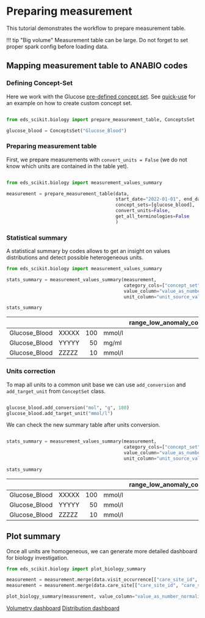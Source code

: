 # Preparing measurement

This tutorial demonstrates the workflow to prepare measurement table.

!!! tip "Big volume"
    Measurement table can be large. Do not forget to set proper spark config before loading data.

## Mapping measurement table to ANABIO codes

### Defining Concept-Set

Here we work with the Glucose [pre-defined concept set](concepts_sets.md). See [quick-use](concepts_sets.md) for an example on how to create custom concept set.

```python

from eds_scikit.biology import prepare_measurement_table, ConceptsSet

glucose_blood = ConceptsSet("Glucose_Blood")

```

### Preparing measurement table

First, we prepare measurements with ```convert_units = False``` (we do not know which units are contained in the table yet).

```python

from eds_scikit.biology import measurement_values_summary

measurement = prepare_measurement_table(data, 
                                        start_date="2022-01-01", end_date="2022-05-01",
                                        concept_sets=[glucose_blood],
                                        convert_units=False, 
                                        get_all_terminologies=False
                                        )
```

### Statistical summary

A statistical summary by codes allows to get an insight on values distributions and detect possible heterogeneous units.

```python
from eds_scikit.biology import measurement_values_summary

stats_summary = measurement_values_summary(measurement, 
                                           category_cols=["concept_set", "GLIMS_ANABIO_concept_code"], 
                                           value_column="value_as_number",
                                           unit_column="unit_source_value")

stats_summary

```

|                   |       |     |         |   range_low_anomaly_count |   range_high_anomaly_count |   measurement_count |   value_as_number_count |   value_as_number_mean |   value_as_number_std |   value_as_number_min |   value_as_number_25% |   value_as_number_50% |   value_as_number_75% |   value_as_number_max |
|:------------------|:------|----:|:--------|--------------------------:|---------------------------:|--------------------:|------------------------:|-----------------------:|----------------------:|----------------------:|----------------------:|----------------------:|----------------------:|----------------------:|
| Glucose_Blood | XXXXX | 100 | mmol/l |                       15 |                       5 |               1000 |                   1000 |                     5 |                    2 |                     0 |                    2 |                    5 |                    8 |                   9 |
| Glucose_Blood | YYYYY | 50 | mg/ml |                      20 |                       10 |               5000 |                   5000 |                     25 |                    10 |                     0 |                    20 |                    25 |                    37 |                   45 |
| Glucose_Blood | ZZZZZ |  10 | mmol/l |                       5 |                        18 |               1000 |                   1000 |                     6 |                    1 |                     0 |                    4 |                    6 |                    7 |                   10 |

### Units correction

To map all units to a common unit base we can use ```add_conversion``` and ```add_target_unit``` from ```ConceptSet``` class.

```python

glucose_blood.add_conversion("mol", "g", 180)
glucose_blood.add_target_unit("mmol/l")

```

We can check the new summary table after units conversion.

```python

stats_summary = measurement_values_summary(measurement, 
                                           category_cols=["concept_set", "GLIMS_ANABIO_concept_code"], 
                                           value_column="value_as_number_normalized",
                                           unit_column="unit_source_value_normalized")

stats_summary

```

|                   |       |     |         |   range_low_anomaly_count |   range_high_anomaly_count |   measurement_count |   value_as_number_count |   value_as_number_mean |   value_as_number_std |   value_as_number_min |   value_as_number_25% |   value_as_number_50% |   value_as_number_75% |   value_as_number_max |
|:------------------|:------|----:|:--------|--------------------------:|---------------------------:|--------------------:|------------------------:|-----------------------:|----------------------:|----------------------:|----------------------:|----------------------:|----------------------:|----------------------:|
| Glucose_Blood | XXXXX | 100 | mmol/l |                       15 |                       5 |               1000 |                   1000 |                     5 |                    2 |                     0 |                    2 |                    5 |                    8 |                   9 |
| Glucose_Blood | YYYYY | 50 | mmol/l |                      20 |                       10 |               5000 |                   5000 |                     5 |                    2 |                     0 |                    4 |                    5 |                    7 |                   9 |
| Glucose_Blood | ZZZZZ |  10 | mmol/l |                       5 |                        18 |               1000 |                   1000 |                     6 |                    1 |                     0 |                    4 |                    6 |                    7 |                   10 |


## Plot summary

Once all units are homogeneous, we can generate more detailed dashboard for biology investigation.

```python
from eds_scikit.biology import plot_biology_summary

measurement = measurement.merge(data.visit_occurrence[["care_site_id", "visit_occurrence_id"]], on="visit_occurrence_id")
measurement = measurement.merge(data.care_site[["care_site_id", "care_site_short_name"]], on="care_site_id")

plot_biology_summary(measurement, value_column="value_as_number_normalized")

```

[Volumetry dashboard](../../_static/biology/viz/interactive_volumetry.html) 
[Distribution dashboard](../../_static/biology/viz/interactive_distribution.html)

